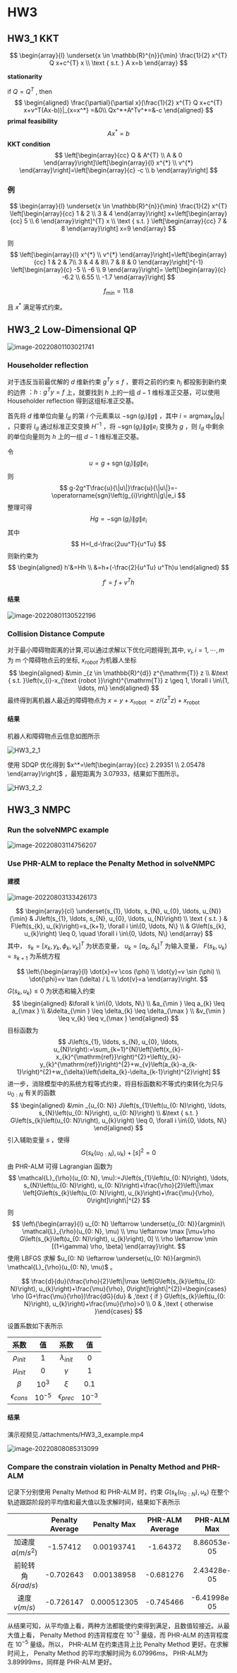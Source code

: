 # HW3

## HW3_1 KKT

$$
\begin{array}{l}
\underset{x \in \mathbb{R}^{n}}{\min} \frac{1}{2} x^{T} Q x+c^{T} x \\
\text { s.t. } A x=b
\end{array}
$$

**stationarity**

if $Q=Q^T$ , then
$$
\begin{aligned}
\frac{\partial}{\partial x}(\frac{1}{2} x^{T} Q x+c^{T} x+v^T(Ax-b))|_{x=x^*} =&0\\
Qx^*+A^Tv^*=&-c
\end{aligned}
$$
**primal feasibility**
$$
A x^*=b
$$
**KKT condition**
$$
\left[\begin{array}{cc}
Q & A^{T} \\
A & 0
\end{array}\right]\left[\begin{array}{l}
x^{*} \\
v^{*}
\end{array}\right]=\left[\begin{array}{c}
-c \\
b
\end{array}\right]
$$

### 例

$$
\begin{array}{l}
\underset{x \in \mathbb{R}^{n}}{\min} \frac{1}{2} x^{T} 
\left[\begin{array}{cc}
1 & 2 \\
3 & 4
\end{array}\right]
x+\left[\begin{array}{cc}
5 \\
6
\end{array}\right]^{T} x \\
\text { s.t. } 
\left[\begin{array}{cc}
7 & 8
\end{array}\right]
x=9
\end{array}
$$

则
$$
\left[\begin{array}{l}
x^{*} \\
v^{*}
\end{array}\right]=\left[\begin{array}{cc}
1 & 2 & 7\\
3 & 4 & 8\\
7 & 8 & 0
\end{array}\right]^{-1}
\left[\begin{array}{c}
-5 \\
-6 \\
9
\end{array}\right]=
\left[\begin{array}{c}
-6.2 \\
6.55 \\
-1.7
\end{array}\right]
$$

$$
f_{min}=11.8
$$

且 $x^{*}$ 满足等式约束。

## HW3_2 Low-Dimensional QP

![image-20220801103021741](attachments/image-20220801103021741.png)

### Householder reflection

对于违反当前最优解的 $d$ 维新约束 $g^Ty\leq f$ ，要将之前的约束 $h_i$ 都投影到新约束的边界 $：h:g^Ty=f$ 上，就要找到 $h$ 上的一组 $d-1$ 维标准正交基，可以使用 Householder reflection 得到这组标准正交基。

首先将 $d$ 维单位向量 $I_d$ 的第 $i$ 个元素乘以 $-\operatorname{sgn}\left(g_{i}\right)\|g\|$ ，其中 $i=\operatorname{argmax}_{k}\left|g_{k}\right|$ ，只要将 $I_d$ 通过标准正交变换 $H^{-1}$ ，将 $-\operatorname{sgn}\left(g_{i}\right)\|g\|e_i$ 变换为 $g$ ，则 $I_d$ 中剩余的单位向量则为 $h$ 上的一组 $d-1$ 维标准正交基。

令
$$
u=g+\operatorname{sgn}\left(g_{i}\right)\|g\| e_{i}
$$
则
$$
g-2g^T\frac{u}{\|u\|}\frac{u}{\|u\|}=-\operatorname{sgn}\left(g_{i}\right)\|g\|e_i
$$
整理可得
$$
Hg=-\operatorname{sgn}\left(g_{i}\right)\|g\|e_i
$$
其中
$$
H=I_d-\frac{2uu^T}{u^Tu}
$$
则新约束为
$$
\begin{aligned}
h'&=Hh \\
&=h+(-\frac{2}{u^Tu} u^Th)u
\end{aligned}
$$

$$
f'=f+v^Th
$$

#### 结果

![image-20220801130522196](attachments/image-20220801130522196.png)

### Collision Distance Compute

对于最小障碍物距离的计算,可以通过求解以下优化问题得到,其中, $v_i,i=1,\cdots,m$ 为 m 个障碍物点云的坐标, $x_{robot}$ 为机器人坐标
$$
\begin{aligned}
&\min _{z \in \mathbb{R}^{d}} z^{\mathrm{T}} z \\
&\text { s.t. }\left(v_{i}-x_{\text {robot }}\right)^{\mathrm{T}} z \geq 1, \forall i \in\{1, \ldots, m\}
\end{aligned}
$$
最终得到离机器人最近的障碍物点为 $x=y+x_{\text {robot }}=z /\left(z^{\mathrm{T}} z\right)+x_{\text {robot }}$ 

#### 结果

机器人和障碍物点云信息如图所示

![HW3_2_1](attachments/HW3_2_1.png)

使用 SDQP 优化得到 $x^*=\left[\begin{array}{cc}
2.29351 \\
2.05478
\end{array}\right]$ ，最短距离为 3.07933，结果如下图所示。

![HW3_2_2](attachments/HW3_2_2.png)

## HW3_3 NMPC

### Run the solveNMPC example

![image-20220803114756207](attachments/image-20220803114756207.png)



### Use PHR-ALM to replace the Penalty Method in solveNMPC

#### 建模

![image-20220803133426173](attachments/image-20220803133426173.png)


$$
\begin{array}{cl}
\underset{s_{1}, \ldots, s_{N}, u_{0}, \ldots, u_{N}}{\min} & J\left(s_{1}, \ldots, s_{N}, u_{0}, \ldots, u_{N}\right) \\
\text { s.t. } & F\left(s_{k}, u_{k}\right)=s_{k+1}, \forall i \in\{0, \ldots, N\} \\
& G\left(s_{k}, u_{k}\right) \leq 0, \quad \forall i \in\{0, \ldots, N\}
\end{array}
$$
其中， $s_k=[x_k,y_k,\phi_k,v_k]^T$ 为状态变量， $u_k=[a_k,\delta_k]^T$ 为输入变量， $F\left(s_{k}, u_{k}\right)=s_{k+1}$ 为系统方程

$$
\left\{\begin{array}{l}
\dot{x}=v \cos (\phi) \\
\dot{y}=v \sin (\phi) \\
\dot{\phi}=v \tan (\delta) / L \\
\dot{v}=a
\end{array}\right.
$$
$G\left(s_{k}, u_{k}\right) \leq 0$ 为状态和输入约束
$$
\begin{aligned}
&\forall k \in\{0, \ldots, N\} \\
&a_{\min } \leq a_{k} \leq a_{\max } \\
&\delta_{\min } \leq \delta_{k} \leq \delta_{\max } \\
&v_{\min } \leq v_{k} \leq v_{\max }
\end{aligned}
$$
目标函数为
$$
J\left(s_{1}, \ldots, s_{N}, u_{0}, \ldots, u_{N}\right):=\sum_{k=1}^{N}\left[\left(x_{k}-x_{k}^{\mathrm{ref}}\right)^{2}+\left(y_{k}-y_{k}^{\mathrm{ref}}\right)^{2}+w_{v}\left(a_{k}-a_{k-1}\right)^{2}+w_{\delta}\left(\delta_{k}-\delta_{k-1}\right)^{2}\right]
$$
进一步，消除模型中的系统方程等式约束，将目标函数和不等式约束转化为只与 $u_{0: N}$ 有关的函数
$$
\begin{aligned}
&\min _{u_{0: N}} J\left(s_{1}\left(u_{0: N}\right), \ldots, s_{N}\left(u_{0: N}\right), u_{0: N}\right) \\
&\text { s.t. } G\left(s_{k}\left(u_{0: N}\right), u_{k}\right) \leq 0, \forall i \in\{0, \ldots, N\}
\end{aligned}
$$
引入辅助变量 $s$ ，使得
$$
G\left(s_{k}\left(u_{0: N}\right), u_{k}\right) + [s]^2 = 0
$$
由 PHR-ALM 可得 Lagrangian 函数为
$$
\mathcal{L}_{\rho}(u_{0: N}, \mu):=J\left(s_{1}\left(u_{0: N}\right), \ldots, s_{N}\left(u_{0: N}\right), u_{0: N}\right)+\frac{\rho}{2}\left\|\max \left[G\left(s_{k}\left(u_{0: N}\right), u_{k}\right)+\frac{\mu}{\rho}, 0\right]\right\|^{2}
$$
则
$$
\left\{\begin{array}{l}
u_{0: N} \leftarrow \underset{u_{0: N}}{argmin}\ \mathcal{L}_{\rho}(u_{0: N}, \mu) \\
\mu \leftarrow \max [\mu+\rho G\left(s_{k}\left(u_{0: N}\right), u_{k}\right), 0] \\
\rho \leftarrow \min [(1+\gamma) \rho, \beta]
\end{array}\right.
$$
使用 LBFGS 求解 $u_{0: N} \leftarrow \underset{u_{0: N}}{argmin}\ \mathcal{L}_{\rho}(u_{0: N}, \mu)$ 。

$$
\frac{d}{du}(\frac{\rho}{2}\left\|\max \left[G\left(s_{k}\left(u_{0: N}\right), u_{k}\right)+\frac{\mu}{\rho}, 0\right]\right\|^{2})=\begin{cases}
\rho (G+\frac{\mu}{\rho})\frac{dG}{du} & ,\text { if } G\left(s_{k}\left(u_{0: N}\right),
u_{k}\right)+\frac{\mu}{\rho}>0 \\ 0 & ,\text { otherwise }\end{cases}
$$

设置系数如下表所示

|       系数        |    值     |       系数        |    值     |
| :---------------: | :-------: | :---------------: | :-------: |
|   $\rho_{init}$   |     1     | $\lambda_{init}$  |     0     |
|   $\mu_{init}$    |     0     |     $\gamma$      |     1     |
|      $\beta$      | $10^{3}$  |       $\xi$       |    0.1    |
| $\epsilon_{cons}$ | $10^{-5}$ | $\epsilon_{prec}$ | $10^{-3}$ |



#### 结果

演示视频见./attachments/HW3_3_example.mp4

![image-20220808085313099](attachments/image-20220808085313099.png)

### Compare the constrain violation in Penalty Method and PHR-ALM

记录下分别使用 Penalty Method 和 PHR-ALM 时，约束 $G\left(s_{k}\left(u_{0: N}\right), u_{k}\right)$ 在整个轨迹跟踪阶段的平均值和最大值以及求解时间，结果如下表所示

|                          | Penalty Average | Penalty Max | PHR-ALM Average | PHR-ALM Max  |
| :----------------------: | :-------------: | :---------: | :-------------: | :----------: |
|    加速度 $a(m/s^2)$     |    -1.57412     | 0.00193741  |    -1.64372     | 8.86053e-05  |
| 前轮转角 $\delta(rad/s)$ |    -0.702643    | 0.00138958  |    -0.681276    | 2.43428e-05  |
|      速度 $v(m/s)$       |    -0.726147    | 0.000512305 |    -0.745466    | -6.41998e-05 |

从结果可知，从平均值上看，两种方法都能使约束得到满足，且数值较接近。从最大值上看， Penalty Method 的违背程度在 $10^{-3}$ 量级，而 PHR-ALM 的违背程度在 $10^{-5}$ 量级。所以， PHR-ALM 在约束违背上比 Penalty Method 更好。在求解时间上， Penalty Method 的平均求解时间为 $6.07996ms$， PHR-ALM为 $3.89999ms$，同样是 PHR-ALM 更好。



